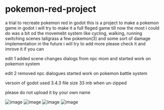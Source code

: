 # pokemon-red-project
a trial to recreate pokemon red in godot
this is a project to make a pokemon game in godot i will try to make it a full fleged game till now the most i could do was a bit od the movemebt system like cycling,
walking, running  switching scenes tallgrass a few pokemon(3) and some sort of damage implementation in the future i will try to add more please check it and imrove it if you can 


edit 1
added scene changes
dialogs from npc mom
and started work on pokemon system

edit 2
removed npc dialogues
started work on pokemon battle system


versoin of godot used 3.4.3
file size 33 mb when un-zipped

please do not upload it by your own name

![image](https://user-images.githubusercontent.com/80324139/159158156-b70248ff-f476-47d0-ac41-b1c3724ed550.png)
![image](https://user-images.githubusercontent.com/80324139/159158171-15f9f9cd-9b31-4f27-9af3-22011efacbc4.png)
![image](https://user-images.githubusercontent.com/80324139/159158183-055f3b04-c1ab-41a9-adf5-03776f3fc557.png)
![image](https://user-images.githubusercontent.com/80324139/159158201-671c9b88-7e44-4191-bb71-ae6cabd080f5.png)
